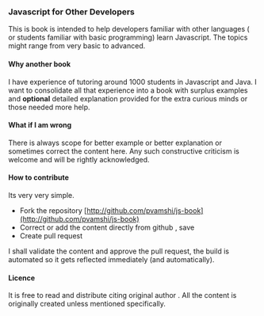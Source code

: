 ### Javascript for Other Developers

This is book is intended to help developers familiar with other languages ( or students familiar with basic programming) learn Javascript. The topics might range from very basic to advanced. 

#### Why another book
I have experience of tutoring around 1000 students in Javascript and Java. I want to consolidate all that experience into a book with surplus examples and **optional** detailed explanation provided for the extra curious minds or those needed more help. 

#### What if I am wrong 
There is always scope for better example or better explanation or sometimes correct the content here. Any such constructive criticism is welcome and will be rightly acknowledged.

#### How to contribute 
Its very very simple.
- Fork the repository [http://github.com/pvamshi/js-book](http://github.com/pvamshi/js-book)
- Correct or add the content directly from github , save 
- Create pull request 

I shall validate the content and approve the pull request, the build is automated so it gets reflected immediately (and automatically). 

#### Licence 
It is free to read and distribute citing original author . All the content is originally created unless mentioned specifically. 
